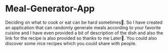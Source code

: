 # Meal-Generator-App
Deciding on what to cook or eat can be hard sometimes😬. So I have created an application that can randomly generate meals according to your favorite cuisine and I have even provided a bit of description of the dish and also the link for the recipe is also provided so thanks to me Later🤭. You could also discover some nice recipes which you could share with people.
